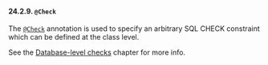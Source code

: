 #### 24.2.9. `@Check`

<div class="paragraph">

The [`@Check`](https://docs.jboss.org/hibernate/orm/5.2/javadocs/org/hibernate/annotations/Check.html) annotation is used to specify an arbitrary SQL CHECK constraint which can be defined at the class level.

</div>
<div class="paragraph">

See the [Database-level checks](#schema-generation-database-checks) chapter for more info.

</div>
</div>
<div class="sect3">

